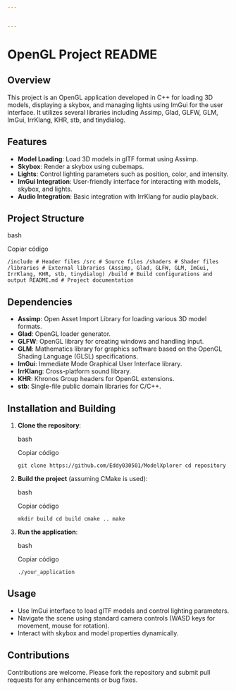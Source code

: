 ```yaml
---


---
```


<h1 id="opengl-project-readme">OpenGL Project README</h1>
<h2 id="overview">Overview</h2>
<p>This project is an OpenGL application developed in C++ for loading 3D models, displaying a skybox, and managing lights using ImGui for the user interface. It utilizes several libraries including Assimp, Glad, GLFW, GLM, ImGui, IrrKlang, KHR, stb, and tinydialog.</p>
<h2 id="features">Features</h2>
<ul>
<li><strong>Model Loading</strong>: Load 3D models in glTF format using Assimp.</li>
<li><strong>Skybox</strong>: Render a skybox using cubemaps.</li>
<li><strong>Lights</strong>: Control lighting parameters such as position, color, and intensity.</li>
<li><strong>ImGui Integration</strong>: User-friendly interface for interacting with models, skybox, and lights.</li>
<li><strong>Audio Integration</strong>: Basic integration with IrrKlang for audio playback.</li>
</ul>
<h2 id="project-structure">Project Structure</h2>
<p>bash</p>
<p>Copiar código</p>
<p><code>/include # Header files /src # Source files /shaders # Shader files /libraries # External libraries (Assimp, Glad, GLFW, GLM, ImGui, IrrKlang, KHR, stb, tinydialog) /build # Build configurations and output README.md # Project documentation</code></p>
<h2 id="dependencies">Dependencies</h2>
<ul>
<li><strong>Assimp</strong>: Open Asset Import Library for loading various 3D model formats.</li>
<li><strong>Glad</strong>: OpenGL loader generator.</li>
<li><strong>GLFW</strong>: OpenGL library for creating windows and handling input.</li>
<li><strong>GLM</strong>: Mathematics library for graphics software based on the OpenGL Shading Language (GLSL) specifications.</li>
<li><strong>ImGui</strong>: Immediate Mode Graphical User Interface library.</li>
<li><strong>IrrKlang</strong>: Cross-platform sound library.</li>
<li><strong>KHR</strong>: Khronos Group headers for OpenGL extensions.</li>
<li><strong>stb</strong>: Single-file public domain libraries for C/C++.</li>
</ul>
<h2 id="installation-and-building">Installation and Building</h2>
<ol>
<li>
<p><strong>Clone the repository</strong>:</p>
<p>bash</p>
<p>Copiar código</p>
<p><code>git clone https://github.com/Eddy030501/ModelXplorer cd repository</code></p>
</li>
<li>
<p><strong>Build the project</strong> (assuming CMake is used):</p>
<p>bash</p>
<p>Copiar código</p>
<p><code>mkdir build cd build cmake .. make</code></p>
</li>
<li>
<p><strong>Run the application</strong>:</p>
<p>bash</p>
<p>Copiar código</p>
<p><code>./your_application</code></p>
</li>
</ol>
<h2 id="usage">Usage</h2>
<ul>
<li>Use ImGui interface to load glTF models and control lighting parameters.</li>
<li>Navigate the scene using standard camera controls (WASD keys for movement, mouse for rotation).</li>
<li>Interact with skybox and model properties dynamically.</li>
</ul>
<h2 id="contributions">Contributions</h2>
<p>Contributions are welcome. Please fork the repository and submit pull requests for any enhancements or bug fixes.</p>

